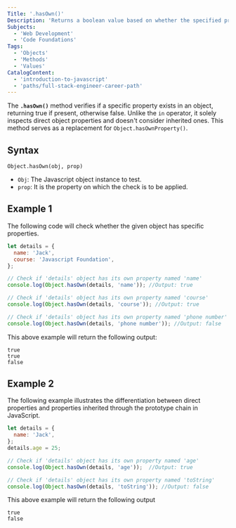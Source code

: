 ```yaml
---
Title: '.hasOwn()'
Description: 'Returns a boolean value based on whether the specified property is directly owned by the object or not.'
Subjects:
  - 'Web Development'
  - 'Code Foundations'
Tags:
  - 'Objects'
  - 'Methods'
  - 'Values'
CatalogContent:
  - 'introduction-to-javascript'
  - 'paths/full-stack-engineer-career-path'
---
```


The **`.hasOwn()`** method verifies if a specific property exists in an object, returning true if present, otherwise false. Unlike the `in` operator, it solely inspects direct object properties and doesn't consider inherited ones. This method serves as a replacement for `Object.hasOwnProperty()`.

## Syntax

```pseudo
Object.hasOwn(obj, prop)
```

- `Obj`: The Javascript object instance to test.
- `prop`: It is the property on which the check is to be applied.

## Example 1

The following code will check whether the given object has specific properties.

```js
let details = {
  name: 'Jack',
  course: 'Javascript Foundation',
};

// Check if 'details' object has its own property named 'name'
console.log(Object.hasOwn(details, 'name')); //Output: true

// Check if 'details' object has its own property named 'course'
console.log(Object.hasOwn(details, 'course')); //Output: true

// Check if 'details' object has its own property named 'phone number'
console.log(Object.hasOwn(details, 'phone number')); //Output: false
```

This above example will return the following output:

```shell
true
true
false
```

## Example 2

The following example illustrates the differentiation between direct properties and properties inherited through the prototype chain in JavaScript.

```js
let details = {
  name: 'Jack',
};
details.age = 25;

// Check if 'details' object has its own property named 'age'
console.log(Object.hasOwn(details, 'age'));  //Output: true

// Check if 'details' object has its own property named 'toString'
console.log(Object.hasOwn(details, 'toString')); //Output: false
```

This above example will return the following output

```shell
true
false
```
